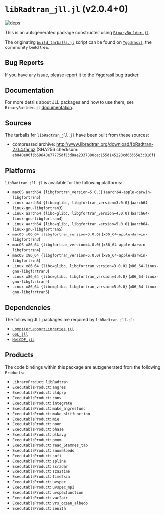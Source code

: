 # `libRadtran_jll.jl` (v2.0.4+0)

[![deps](https://juliahub.com/docs/libRadtran_jll/deps.svg)](https://juliahub.com/ui/Packages/libRadtran_jll/pgW4t?page=2)

This is an autogenerated package constructed using [`BinaryBuilder.jl`](https://github.com/JuliaPackaging/BinaryBuilder.jl).

The originating [`build_tarballs.jl`](https://github.com/JuliaPackaging/Yggdrasil/blob/001bdce3e1a2bcc1b78c39bc82052557afc7eba8/L/libRadtran/build_tarballs.jl) script can be found on [`Yggdrasil`](https://github.com/JuliaPackaging/Yggdrasil/), the community build tree.

## Bug Reports

If you have any issue, please report it to the Yggdrasil [bug tracker](https://github.com/JuliaPackaging/Yggdrasil/issues).

## Documentation

For more details about JLL packages and how to use them, see `BinaryBuilder.jl` [documentation](https://docs.binarybuilder.org/stable/jll/).

## Sources

The tarballs for `libRadtran_jll.jl` have been built from these sources:

* compressed archive: http://www.libradtran.org/download/libRadtran-2.0.4.tar.gz (SHA256 checksum: `eb840e00f2b59648e77775df83d8ae2337880cec155d145228cd65365e3c816f`)

## Platforms

`libRadtran_jll.jl` is available for the following platforms:

* `macOS aarch64 {libgfortran_version=5.0.0}` (`aarch64-apple-darwin-libgfortran5`)
* `Linux aarch64 {libc=glibc, libgfortran_version=3.0.0}` (`aarch64-linux-gnu-libgfortran3`)
* `Linux aarch64 {libc=glibc, libgfortran_version=4.0.0}` (`aarch64-linux-gnu-libgfortran4`)
* `Linux aarch64 {libc=glibc, libgfortran_version=5.0.0}` (`aarch64-linux-gnu-libgfortran5`)
* `macOS x86_64 {libgfortran_version=3.0.0}` (`x86_64-apple-darwin-libgfortran3`)
* `macOS x86_64 {libgfortran_version=4.0.0}` (`x86_64-apple-darwin-libgfortran4`)
* `macOS x86_64 {libgfortran_version=5.0.0}` (`x86_64-apple-darwin-libgfortran5`)
* `Linux x86_64 {libc=glibc, libgfortran_version=3.0.0}` (`x86_64-linux-gnu-libgfortran3`)
* `Linux x86_64 {libc=glibc, libgfortran_version=4.0.0}` (`x86_64-linux-gnu-libgfortran4`)
* `Linux x86_64 {libc=glibc, libgfortran_version=5.0.0}` (`x86_64-linux-gnu-libgfortran5`)

## Dependencies

The following JLL packages are required by `libRadtran_jll.jl`:

* [`CompilerSupportLibraries_jll`](https://github.com/JuliaBinaryWrappers/CompilerSupportLibraries_jll.jl)
* [`GSL_jll`](https://github.com/JuliaBinaryWrappers/GSL_jll.jl)
* [`NetCDF_jll`](https://github.com/JuliaBinaryWrappers/NetCDF_jll.jl)

## Products

The code bindings within this package are autogenerated from the following `Products`:

* `LibraryProduct`: `libRadtran`
* `ExecutableProduct`: `angres`
* `ExecutableProduct`: `cldprp`
* `ExecutableProduct`: `conv`
* `ExecutableProduct`: `integrate`
* `ExecutableProduct`: `make_angresfunc`
* `ExecutableProduct`: `make_slitfunction`
* `ExecutableProduct`: `mie`
* `ExecutableProduct`: `noon`
* `ExecutableProduct`: `phase`
* `ExecutableProduct`: `plkavg`
* `ExecutableProduct`: `pmom`
* `ExecutableProduct`: `read_Stamnes_tab`
* `ExecutableProduct`: `snowalbedo`
* `ExecutableProduct`: `sofi`
* `ExecutableProduct`: `spline`
* `ExecutableProduct`: `ssradar`
* `ExecutableProduct`: `sza2time`
* `ExecutableProduct`: `time2sza`
* `ExecutableProduct`: `uvspec`
* `ExecutableProduct`: `uvspec_mpi`
* `ExecutableProduct`: `uvspecfunction`
* `ExecutableProduct`: `vac2air`
* `ExecutableProduct`: `vrs_ocean_albedo`
* `ExecutableProduct`: `zenith`
